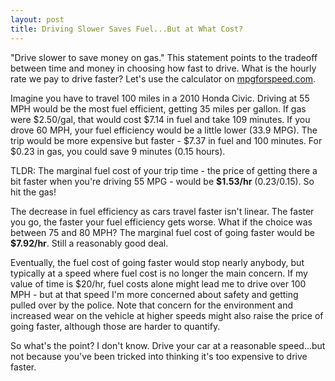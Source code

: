 ```yaml
---
layout: post
title: Driving Slower Saves Fuel...But at What Cost?
---
```


"Drive slower to save money on gas." This statement points to the tradeoff between time and money in choosing how fast to drive. What is the hourly rate we pay to drive faster? Let's use the calculator on [mpgforspeed.com](http://mpgforspeed.com/).

Imagine you have to travel 100 miles in a 2010 Honda Civic. Driving at 55 MPH would be the most fuel efficient, getting 35 miles per gallon. If gas were $2.50/gal, that would cost $7.14 in fuel and take 109 minutes. If you drove 60 MPH, your fuel efficiency would be a little lower (33.9 MPG). The trip would be more expensive but faster - $7.37 in fuel and 100 minutes. For $0.23 in gas, you could save 9 minutes (0.15 hours). 


TLDR: The marginal fuel cost of your trip time - the price of getting there a bit faster when you're driving 55 MPG - would be __$1.53/hr__ (0.23/0.15). So hit the gas!

The decrease in fuel efficiency as cars travel faster isn't linear. The faster you go, the faster your fuel efficiency gets worse. What if the choice was between 75 and 80 MPH? The marginal fuel cost of going faster would be __$7.92/hr__. Still a reasonably good deal.

Eventually, the fuel cost of going faster would stop nearly anybody, but typically at a speed where fuel cost is no longer the main concern. If my value of time is $20/hr, fuel costs alone might lead me to drive over 100 MPH - but at that speed I'm more concerned about safety and getting pulled over by the police. Note that concern for the environment and increased wear on the vehicle at higher speeds might also raise the price of going faster, although those are harder to quantify.

So what's the point? I don't know. Drive your car at a reasonable speed...but not because you've been tricked into thinking it's too expensive to drive faster.
